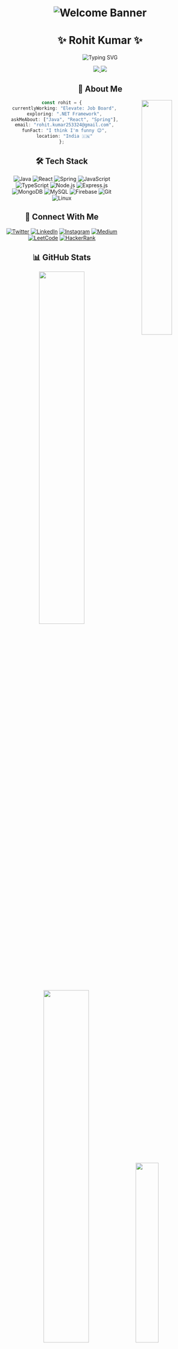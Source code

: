 <!-- Header -->
<div align="center">
  <h1 align="center">
    <img src="https://readme-typing-svg.demolab.com?font=Montserrat&weight=600&size=40&duration=3000&pause=1000&color=2C9AD1&center=true&vCenter=true&random=false&width=900&height=70&lines=Welcome+to+my+GitHub+%F0%9F%91%8B" alt="Welcome Banner" />
  </h1>
  
  # ✨ Rohit Kumar ✨
  
  <p align="center">
    <img src="https://readme-typing-svg.demolab.com?font=Fira+Code&pause=1000&color=2C9AD1&center=true&vCenter=true&random=false&width=435&lines=Full+Stack+Developer;Problem+Solver;Tech+Enthusiast;Open+Source+Contributor" alt="Typing SVG" />
  </p>
  
  <a href="https://komarev.com/ghpvc/?username=chrohittrar">
    <img src="https://komarev.com/ghpvc/?username=chrohittrar&style=for-the-badge&color=2C9AD1">
  </a>
  <a href="https://twitter.com/chrohittrar">
    <img src="https://img.shields.io/twitter/follow/chrohittrar?logo=twitter&style=for-the-badge&color=2C9AD1">
  </a>
</div>

<!-- About Me -->
<div align="center">
  <h2>🚀 About Me</h2>
  <img align="right" width="40%" src="https://raw.githubusercontent.com/Adam-pw/Adam-pw/main/animation_500_kxa883sd.gif"/>
  
  ```typescript
  const rohit = {
    currentlyWorking: "Elevate: Job Board",
    exploring: ".NET Framework",
    askMeAbout: ["Java", "React", "Spring"],
    email: "rohit.kumar253324@gmail.com",
    funFact: "I think I'm funny 😉",
    location: "India 🇮🇳"
  };
  ```
</div>

<!-- Tech Stack -->
<div align="center">
  <h2>🛠️ Tech Stack</h2>
  
  ![Java](https://img.shields.io/badge/Java-%23ED8B00.svg?style=for-the-badge&logo=java&logoColor=white)
  ![React](https://img.shields.io/badge/React-%2320232a.svg?style=for-the-badge&logo=react&logoColor=%2361DAFB)
  ![Spring](https://img.shields.io/badge/Spring-%236DB33F.svg?style=for-the-badge&logo=spring&logoColor=white)
  ![JavaScript](https://img.shields.io/badge/JavaScript-%23323330.svg?style=for-the-badge&logo=javascript&logoColor=%23F7DF1E)
  ![TypeScript](https://img.shields.io/badge/TypeScript-%23007ACC.svg?style=for-the-badge&logo=typescript&logoColor=white)
  ![Node.js](https://img.shields.io/badge/Node.js-6DA55F?style=for-the-badge&logo=node.js&logoColor=white)
  ![Express.js](https://img.shields.io/badge/Express.js-%23404d59.svg?style=for-the-badge&logo=express&logoColor=%2361DAFB)
  ![MongoDB](https://img.shields.io/badge/MongoDB-%234ea94b.svg?style=for-the-badge&logo=mongodb&logoColor=white)
  ![MySQL](https://img.shields.io/badge/MySQL-%2300f.svg?style=for-the-badge&logo=mysql&logoColor=white)
  ![Firebase](https://img.shields.io/badge/Firebase-%23039BE5.svg?style=for-the-badge&logo=firebase)
  ![Git](https://img.shields.io/badge/Git-%23F05033.svg?style=for-the-badge&logo=git&logoColor=white)
  ![Linux](https://img.shields.io/badge/Linux-FCC624?style=for-the-badge&logo=linux&logoColor=black)
</div>

<!-- Connect with me -->
<div align="center">
  <h2>🤝 Connect With Me</h2>
  
  [![Twitter](https://img.shields.io/badge/Twitter-%231DA1F2.svg?style=for-the-badge&logo=Twitter&logoColor=white)](https://twitter.com/chrohittrar)
  [![LinkedIn](https://img.shields.io/badge/LinkedIn-%230077B5.svg?style=for-the-badge&logo=linkedin&logoColor=white)](https://linkedin.com/in/rohitkumar1807)
  [![Instagram](https://img.shields.io/badge/Instagram-%23E4405F.svg?style=for-the-badge&logo=Instagram&logoColor=white)](https://instagram.com/abeyrrrohit)
  [![Medium](https://img.shields.io/badge/Medium-12100E?style=for-the-badge&logo=medium&logoColor=white)](https://medium.com/@chrohittrar)
  [![LeetCode](https://img.shields.io/badge/LeetCode-000000?style=for-the-badge&logo=LeetCode&logoColor=#d16c06)](https://leetcode.com/chrohittrar)
  [![HackerRank](https://img.shields.io/badge/-Hackerrank-2EC866?style=for-the-badge&logo=HackerRank&logoColor=white)](https://www.hackerrank.com/chrohittrar)
</div>

<!-- GitHub Stats -->
<div align="center">
  <h2>📊 GitHub Stats</h2>
  
  <img width="49%" src="https://github-readme-stats.vercel.app/api?username=chrohittrar&show_icons=true&theme=tokyonight" />
  <img width="49%" src="https://github-readme-streak-stats.herokuapp.com/?user=chrohittrar&theme=tokyonight" />
  
  <img width="35%" src="https://github-readme-stats.vercel.app/api/top-langs/?username=chrohittrar&layout=compact&theme=tokyonight" />
</div>

<!-- Trophies -->
<div align="center">
  <h2>🏆 GitHub Trophies</h2>
  
  <img width="100%" src="https://github-profile-trophy.vercel.app/?username=chrohittrar&theme=tokyonight&column=8" />
</div>

<!-- Footer -->
<div align="center">
  <img src="https://raw.githubusercontent.com/Trilokia/Trilokia/379277808c61ef204768a61bbc5d25bc7798ccf1/bottom_header.svg" />
</div>
